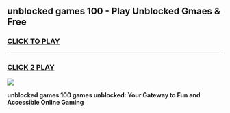 
## unblocked games 100 - Play Unblocked Gmaes & Free
<h3>
<a href="https://news.freeplayer.one?title=unblocked_games_100&ref=23F">CLICK TO PLAY</a></h3>
<hr>

<h3>
<a href="https://news.freeplayer.one?title=unblocked_games_100&ref=23F">CLICK 2 PLAY</a>
  
</h3>

<a href="https://news.freeplayer.one?title=unblocked_games_100&ref=23F/"><img src="https://clearcache.store/games.png"></a>


**unblocked games 100 games unblocked: Your Gateway to Fun and Accessible Online Gaming**
